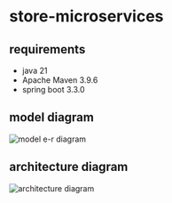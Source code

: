 # store-microservices

## requirements
 - java 21
 - Apache Maven 3.9.6
 - spring boot 3.3.0

## model diagram

![model e-r diagram](https://github.com/praveenukkoji/store-microservices/blob/main/Store%20API%20Models.png)

## architecture diagram

![architecture diagram](https://github.com/praveenukkoji/store-microservices/blob/main/Architecture%20Diagram.png)
